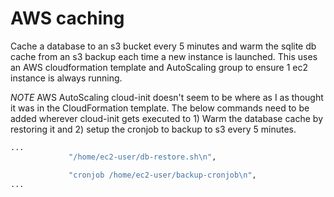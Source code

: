 # AWS caching

Cache a database to an s3 bucket every 5 minutes and warm the sqlite db cache
from an s3 backup each time a new instance is launched.  This uses an AWS
cloudformation template and AutoScaling group to ensure 1 ec2 instance is
always running.

*NOTE*
AWS AutoScaling cloud-init doesn't seem to be where as I as thought it was
in the CloudFormation template.  The below commands need to be added wherever
cloud-init gets executed to 1) Warm the database cache by restoring it and 2)
setup the cronjob to backup to s3 every 5 minutes.

```bash
...
             "/home/ec2-user/db-restore.sh\n",

             "cronjob /home/ec2-user/backup-cronjob\n",
...
```
